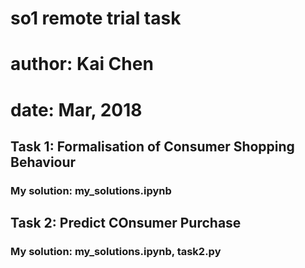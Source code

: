 # so1 remote trial task
# author: Kai Chen
# date: Mar, 2018

## Task 1: Formalisation of Consumer Shopping Behaviour
### My solution: my_solutions.ipynb

## Task 2: Predict COnsumer Purchase
### My solution: my_solutions.ipynb, task2.py
